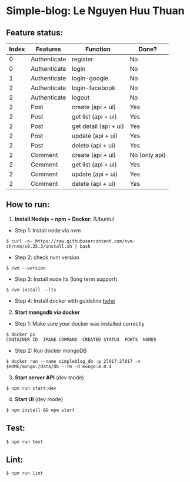 
# Simple-blog: Le Nguyen Huu Thuan

## Feature status:
|Index|Features|Function|Done?|
|:----|--------|--------|-----|
|0    | Authenticate | register | No |
|0    | Authenticate | login | No |
|1    | Authenticate | login-google | No |
|2    | Authenticate | login-facebook | No|
|2    | Authenticate | logout | No|
|2    | Post | create (api + ui) | Yes|
|2    | Post | get list (api + ui) | Yes|
|2    | Post | get detail (api + ui) | Yes|
|2    | Post | update (api + ui) | Yes|
|2    | Post | delete (api + ui) | Yes|
|2    | Comment | create (api + ui) | No (only api)|
|2    | Comment | get list (api + ui) | Yes|
|2    | Comment | update (api + ui) | Yes|
|2    | Comment | delete (api + ui) | Yes|

## How to run:
1. **Install Nodejs + npm + Docker:** (Ubuntu)
- Step 1: Install node via nvm
```
$ curl -o- https://raw.githubusercontent.com/nvm-sh/nvm/v0.35.3/install.sh | bash
```
- Step 2: check nvm version
```
$ nvm --version
```
- Step 3: Install node lts (long term support)
```
$ nvm install --lts
```
- Step 4: Install docker with guideline [hehe]([https://www.digitalocean.com/community/tutorials/how-to-install-and-use-docker-on-ubuntu-18-04](https://www.digitalocean.com/community/tutorials/how-to-install-and-use-docker-on-ubuntu-18-04))
2. **Start mongodb via docker**
- Step 1: Make sure your docker was installed correctly
```
$ docker ps
CONTAINER ID  IMAGE COMMAND  CREATED STATUS  PORTS  NAMES
```
- Step 2: Run docker mongoDB
```
$ docker run --name simpleblog_db -p 27017:27017 -v $HOME/mongo:/data/db --rm -d mongo:4.0.4
```
3. **Start server API** (dev mode)
```
$ npm run start:dev
```
4. **Start UI** (dev mode)
```
$ npm install && npm start
```

## Test:
```
$ npm run test
```
## Lint:
```
$ npm run lint
```

